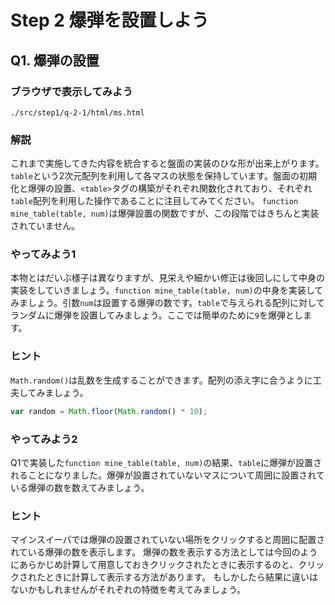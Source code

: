 # Step 2 爆弾を設置しよう

## Q1. 爆弾の設置
### ブラウザで表示してみよう
```
./src/step1/q-2-1/html/ms.html
```

### 解説
これまで実施してきた内容を統合すると盤面の実装のひな形が出来上がります。`table`という2次元配列を利用して各マスの状態を保持しています。盤面の初期化と爆弾の設置、`<table>`タグの構築がそれぞれ関数化されており、それぞれ`table`配列を利用した操作であることに注目してみてください。
`function mine_table(table, num)`は爆弾設置の関数ですが、この段階ではきちんと実装されていません。

### やってみよう1
本物とはだいぶ様子は異なりますが、見栄えや細かい修正は後回しにして中身の実装をしていきましょう。`function mine_table(table, num)`の中身を実装してみましょう。引数`num`は設置する爆弾の数です。`table`で与えられる配列に対してランダムに爆弾を設置してみましょう。ここでは簡単のために`9`を爆弾とします。

### ヒント
`Math.random()`は乱数を生成することができます。配列の添え字に合うように工夫してみましょう。

```js
var random = Math.floor(Math.random() * 10);
```

### やってみよう2
Q1で実装した`function mine_table(table, num)`の結果、`table`に爆弾が設置されることになりました。爆弾が設置されていないマスについて周囲に設置されている爆弾の数を数えてみましょう。

### ヒント
マインスイーパでは爆弾の設置されていない場所をクリックすると周囲に配置されている爆弾の数を表示します。
爆弾の数を表示する方法としては今回のようにあらかじめ計算して用意しておきクリックされたときに表示するのと、クリックされたときに計算して表示する方法があります。
もしかしたら結果に違いはないかもしれませんがそれぞれの特徴を考えてみましょう。

